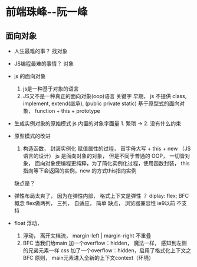 # 前端珠峰--阮一峰

## 面向对象

- 人生最难的事？
    找对象
- JS编程最难的事情？
    对象
- js 的面向对象
    1. js是一种基于对象的语言 
    2. JS又不是一种真正的面向对象(oop)语言
        关键字 早期， js 不提供 class, implement, extend(继承), (public private static)
        基于原型式的面向对象， function + this + prototype

- 生成实例对象的原始模式
    js 内置的对象字面量
        1. 繁琐  ->
        2. 没有什么约束
- 原型模式的改进
    1. 构造函数， 封装实例化 赋值属性的过程， 首字母大写 + this + new （JS语言的设计）
    js 是面向对象的对象， 但是不同于普通的 OOP， 一切皆对象， 面向对象使编程更纯粹，为了简化实例化过程，使用函数封装， this 指向等下会返回的实例，new 的方式this指向实例

    缺点是？
        

- 弹性布局太爽了，  因为在弹性内部， 格式上下文是弹性 ？  diplay: flex;  BFC概念
    flex做两列， 三列， 自适应， 简单
    缺点， 浏览器兼容性  ie9以前  不支持

- float   浮动，
    1. 浮动， 离开文档流， margin-left  |  margin-right   不重叠
    2. BFC 当我们给main 加一个overflow：hidden， 魔法一样， 感知到左侧的兄弟元素一样 css 加了一个overflow：hidden，启用了格式化上下文之BFC 原则， main元素进入全新的上下文context（环境）